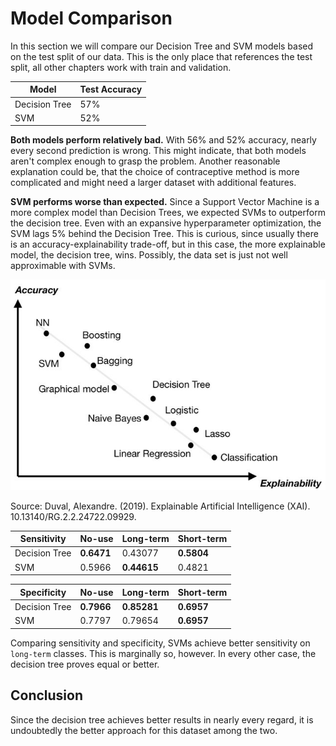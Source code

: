 # Model Comparison

In this section we will compare our Decision Tree and SVM models based on the test split of our data. This is the only place that references the test split, all other chapters work with train and validation.

Model | Test Accuracy
--- | ---
Decision Tree | 57%
SVM | 52%

**Both models perform relatively bad.** With 56% and 52% accuracy, nearly every second prediction is wrong. This might indicate, that both models aren't complex enough to grasp the problem. Another reasonable explanation could be, that the choice of contraceptive method is more complicated and might need a larger dataset with additional features.

**SVM performs worse than expected.** Since a Support Vector Machine is a more complex model than Decision Trees, we expected SVMs to outperform the decision tree. Even with an expansive hyperparameter optimization, the SVM lags 5% behind the Decision Tree. This is curious, since usually there is an accuracy-explainability trade-off, but in this case, the more explainable model, the decision tree, wins. Possibly, the data set is just not well approximable with SVMs.

![](imgs/Accuracy-vs-Explainability.jpg)

Source: Duval, Alexandre. (2019). Explainable Artificial Intelligence (XAI). 10.13140/RG.2.2.24722.09929.

Sensitivity | No-use | Long-term | Short-term
--- | --- | --- | ---
Decision Tree   |              **0.6471**   |       0.43077 |           **0.5804**
SVM |                 0.5966  |        **0.44615**   |         0.4821

Specificity | No-use | Long-term | Short-term
--- | --- | --- | ---
Decision Tree    |             **0.7966**    |      **0.85281**  |          **0.6957**
SVM |                0.7797 |         0.79654    |        **0.6957**

Comparing sensitivity and specificity, SVMs achieve better sensitivity on `long-term` classes. This is marginally so, however. In every other case, the decision tree proves equal or better. 

## Conclusion

Since the decision tree achieves better results in nearly every regard, it is undoubtedly the better approach for this dataset among the two.

